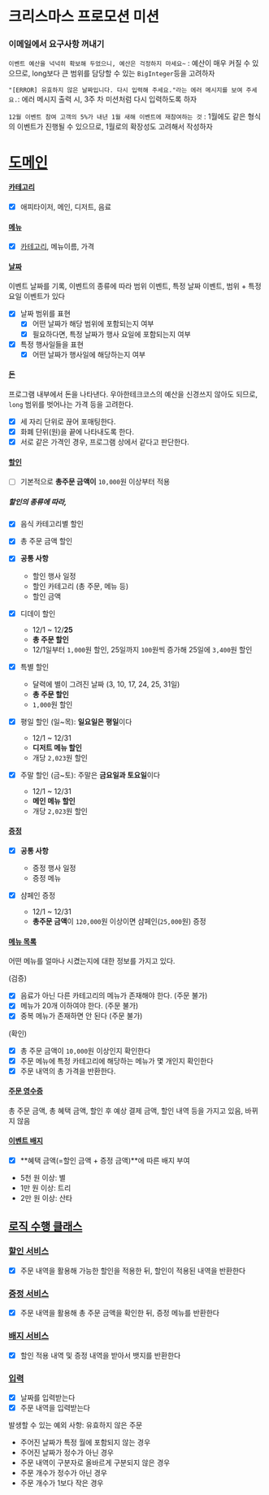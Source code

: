 # 크리스마스 프로모션 미션

### 이메일에서 요구사항 꺼내기

`이벤트 예산을 넉넉히 확보해 두었으니, 예산은 걱정하지 마세요~` : 예산이 매우 커질 수 있으므로, long보다 큰 범위를 담당할 수 있는 `BigInteger`등을 고려하자

`"[ERROR] 유효하지 않은 날짜입니다. 다시 입력해 주세요."라는 에러 메시지를 보여 주세요.`: 에러 메시지 출력 시, 3주 차 미션처럼 다시 입력하도록 하자

`12월 이벤트 참여 고객의 5%가 내년 1월 새해 이벤트에 재참여하는 것` : 1월에도 같은 형식의 이벤트가 진행될 수 있으므로, 1월로의 확장성도 고려해서 작성하자

# [도메인](#도메인)

#### [카테고리](#카테고리)

- [x] 애피타이저, 메인, 디저트, 음료

#### [메뉴](#메뉴)

- [x] [카테고리](#카테고리), 메뉴이름, 가격

#### [날짜](#날짜)

이벤트 날짜를 기록, 이벤트의 종류에 따라 범위 이벤트, 특정 날짜 이벤트, 범위 + 특정 요일 이벤트가 있다

- [x] 날짜 범위를 표현
  - [x] 어떤 날짜가 해당 범위에 포함되는지 여부
  - [x] 필요하다면, 특정 날짜가 행사 요일에 포함되는지 여부
- [x] 특정 행사일들을 표현
  - [x] 어떤 날짜가 행사일에 해당하는지 여부

#### [돈](#돈)

프로그램 내부에서 돈을 나타낸다. 우아한테크코스의 예산을 신경쓰지 않아도 되므로, `long` 범위를 벗어나는 가격 등을 고려한다.
- [x] 세 자리 단위로 끊어 포매팅한다.
- [x] 화폐 단위(원)을 끝에 나타내도록 한다.
- [x] 서로 같은 가격인 경우, 프로그램 상에서 같다고 판단한다.

#### [할인](#할인)

- [ ] 기본적으로 **총주문 금액이** `10,000`원 이상부터 적용

##### 할인의 종류에 따라,

- [x] 음식 카테고리별 할인
- [x] 총 주문 금액 할인


- [x] **공통 사항**
  - 할인 행사 일정
  - 할인 카테고리 (총 주문, 메뉴 등)
  - 할인 금액


- [x] 디데이 할인
  - 12/1 ~ 12/**25**
  - **총 주문 할인**
  - 12/1일부터 `1,000`원 할인, 25일까지 `100`원씩 증가해 25일에 `3,400`원 할인


- [x] 특별 할인
  - 달력에 별이 그려진 날짜 (3, 10, 17, 24, 25, 31일)
  - **총 주문 할인**
  - `1,000`원 할인


- [x] 평일 할인 (일~목): **일요일은 평일**이다
  - 12/1 ~ 12/31
  - **디저트 메뉴 할인**
  - 개당 `2,023`원 할인


- [x] 주말 할인 (금~토): 주말은 **금요일과 토요일**이다
  - 12/1 ~ 12/31
  - **메인 메뉴 할인**
  - 개당 `2,023`원 할인

#### [증정](#증정)

- [x] **공통 사항**
  - 증정 행사 일정
  - 증정 메뉴


- [x] 샴페인 증정
  - 12/1 ~ 12/31
  - **총주문 금액**이 `120,000`원 이상이면 샴페인(`25,000`원) 증정

#### [메뉴 목록](#메뉴-목록)

어떤 메뉴를 얼마나 시켰는지에 대한 정보를 가지고 있다.

(검증)

- [x] 음료가 아닌 다른 카테고리의 메뉴가 존재해야 한다. (주문 불가)
- [x] 메뉴가 20개 이하여야 한다. (주문 불가)
- [x] 중복 메뉴가 존재하면 안 된다 (주문 불가)

(확인)

- [x] 총 주문 금액이 `10,000`원 이상인지 확인한다
- [x] 주문 메뉴에 특정 카테고리에 해당하는 메뉴가 몇 개인지 확인한다
- [x] 주문 내역의 총 가격을 반환한다.

#### [주문 영수증](#주문-영수증)

총 주문 금액, 총 혜택 금액, 할인 후 예상 결제 금액, 할인 내역 등을 가지고 있음, 바뀌지 않음

#### [이벤트 배지](#이벤트-배지)

- [x] **혜택 금액(=할인 금액 + 증정 금액)**에 따른 배지 부여
- 5천 원 이상: 별
- 1만 원 이상: 트리
- 2만 원 이상: 산타

## [로직 수행 클래스](#로직-수행-클래스)

### [할인 서비스](#할인-서비스)

- [x] 주문 내역을 활용해 가능한 할인을 적용한 뒤, 할인이 적용된 내역을 반환한다

### [증정 서비스](#증정-서비스)

- [x] 주문 내역을 활용해 총 주문 금액을 확인한 뒤, 증정 메뉴를 반환한다

### [배지 서비스](#배지-서비스)

- [x] 할인 적용 내역 및 증정 내역을 받아서 뱃지를 반환한다

### [입력](#입력)
- [x] 날짜를 입력받는다
- [x] 주문 내역을 입력받는다  

발생할 수 있는 예외 사항: 유효하지 않은 주문
- 주어진 날짜가 특정 월에 포함되지 않는 경우
- 주어진 날짜가 정수가 아닌 경우
- 주문 내역이 구분자로 올바르게 구분되지 않은 경우
- 주문 개수가 정수가 아닌 경우
- 주문 개수가 1보다 작은 경우